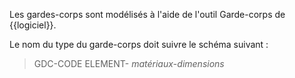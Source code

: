Les gardes-corps sont modélisés à l'aide de l'outil Garde-corps de {{logiciel}}.

Le nom du type du garde-corps doit suivre le schéma suivant :

> GDC-CODE ELEMENT- _matériaux_-_dimensions_